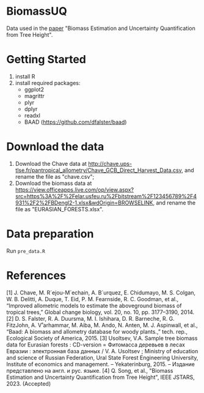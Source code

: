 # BiomassUQ

Data used in the [paper](https://arxiv.org/pdf/2305.09555.pdf) "Biomass Estimation and Uncertainty Quantification from Tree Height". 

# Getting Started
1. install R
2. install required packages:
   - ggplot2
   - magrittr
   - plyr
   - dplyr
   - readxl
   - BAAD (https://github.com/dfalster/baad)

# Download the data
1. Download the Chave data at http://chave.ups-tlse.fr/pantropical_allometry/Chave_GCB_Direct_Harvest_Data.csv, and rename the file as "chave.csv";
2. Download the biomass data at https://view.officeapps.live.com/op/view.aspx?src=https%3A%2F%2Felar.usfeu.ru%2Fbitstream%2F123456789%2F4931%2F2%2FBDengl2-1.xlsx&wdOrigin=BROWSELINK, 
and rename the file as "EURASIAN_FORESTS.xlsx".

# Data preparation
Run ``pre_data.R``

# References
[1] J. Chave, M. R´ejou-M´echain, A. B´urquez, E. Chidumayo, M. S. Colgan,
W. B. Delitti, A. Duque, T. Eid, P. M. Fearnside, R. C. Goodman, et al.,
“Improved allometric models to estimate the aboveground biomass of
tropical trees,” Global change biology, vol. 20, no. 10, pp. 3177–3190,
2014.
[2] D. S. Falster, R. A. Duursma, M. I. Ishihara, D. R. Barneche, R. G.
FitzJohn, A. V˚arhammar, M. Aiba, M. Ando, N. Anten, M. J. Aspinwall,
et al., “Baad: A biomass and allometry database for woody plants.,” tech.
rep., Ecological Society of America, 2015.
[3] Usoltsev, V.A. Sample tree biomass data for Eurasian forests : 
CD-version = Фитомасса деревьев в лесах Евразии : электронная база данных / 
V. A. Usoltsev ; Ministry of education and science of Russian Federation, 
Ural State Forest Engineering University, Institute of economics and management. 
– Yekaterinburg, 2015. – Издание представлено на англ. и рус. языке.
[4] Q. Song, et al., "Biomass Estimation and Uncertainty Quantification 
from Tree Height", IEEE JSTARS, 2023. (Accepted)
